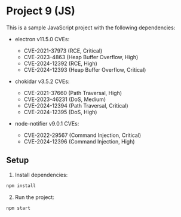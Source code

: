 # Project 9 (JS)

This is a sample JavaScript project with the following dependencies:

- electron v11.5.0
  CVEs:
  - CVE-2021-37973 (RCE, Critical)
  - CVE-2023-4863 (Heap Buffer Overflow, High)
  - CVE-2024-12392 (RCE, High)
  - CVE-2024-12393 (Heap Buffer Overflow, Critical)

- chokidar v3.5.2
  CVEs:
  - CVE-2021-37660 (Path Traversal, High)
  - CVE-2023-46231 (DoS, Medium)
  - CVE-2024-12394 (Path Traversal, Critical)
  - CVE-2024-12395 (DoS, High)

- node-notifier v9.0.1
  CVEs:
  - CVE-2022-29567 (Command Injection, Critical)
  - CVE-2024-12396 (Command Injection, High)


## Setup

1. Install dependencies:
```bash
npm install
```

2. Run the project:
```bash
npm start
```
